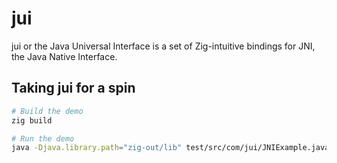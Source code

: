 # jui

jui or the Java Universal Interface is a set of Zig-intuitive bindings for JNI, the Java Native Interface.

## Taking jui for a spin

```bash
# Build the demo
zig build

# Run the demo
java -Djava.library.path="zig-out/lib" test/src/com/jui/JNIExample.java
```
